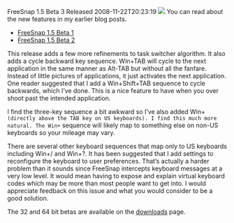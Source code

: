 FreeSnap 1.5 Beta 3 Released
2008-11-22T20:23:19
![](http://mike-ward.net/content/images/blog/FreeSnap1.5Beta_117EF/beta.jpg) You can read about the new features in my earlier blog posts.

  * [FreeSnap 1.5 Beta 1](http://mike-ward.net/blog?p=abe01bd1-8ac4-4e3f-b94a-b11b739884fa)
  * [FreeSnap 1.5 Beta 2](http://mike-ward.net/blog?p=a1e7a1aa-af56-4d15-8db2-16db38f5686f)

This release adds a few more refinements to task switcher algorithm. It also adds a cycle backward key sequence. Win+TAB will cycle to the next application in the same manner as Alt-TAB but without all the fanfare. Instead of little pictures of applications, it just activates the next application. One reader suggested that I add a Win+Shift+TAB sequence to cycle backwards, which I’ve done. This is a nice feature to have when you over shoot past the intended application.

I find the three-key sequence a bit awkward so I’ve also added Win+` (directly above the TAB key on US keyboards). I find this much more natural. The Win+` sequence will likely map to something else on non-US keyboards so your mileage may vary.

There are several other keyboard sequences that map only to US keyboards including Win+/ and Win+?. It has been suggested that I add settings to reconfigure the keyboard to user preferences. That’s actually a harder problem than it sounds since FreeSnap intercepts keyboard messages at a very low level. It would mean having to expose and explain virtual keyboard codes which may be more than most people want to get into. I would appreciate feedback on this issue and what you would consider to be a good solution.

The 32 and 64 bit betas are available on the [downloads](http://mike-ward.net/downloads) page.
